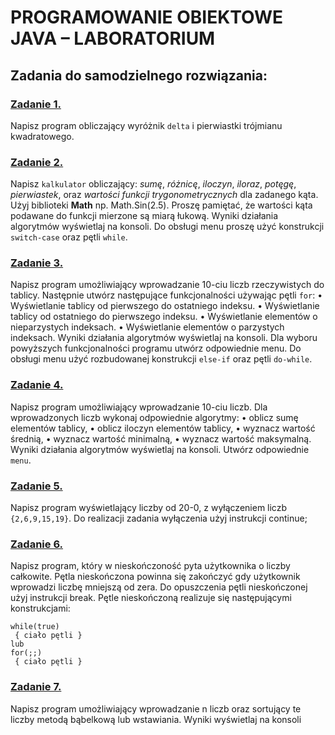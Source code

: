 # PROGRAMOWANIE OBIEKTOWE JAVA – LABORATORIUM

## Zadania do samodzielnego rozwiązania:

### **[Zadanie 1.](https://github.com/dawidolko/Programming-Java/blob/master/Example/Lab3/zadania/src/zadanie1.java)** 
Napisz program obliczający wyróżnik `delta` i pierwiastki trójmianu kwadratowego.

### **[Zadanie 2.](https://github.com/dawidolko/Programming-Java/blob/master/Example/Lab3/zadania/src/zadanie2.java)** 
Napisz `kalkulator` obliczający: *sumę*, *różnicę*, *iloczyn*, *iloraz*, *potęgę*, *pierwiastek*, oraz *wartości 
funkcji trygonometrycznych* dla zadanego kąta. Użyj biblioteki **Math** np. Math.Sin(2.5). Proszę 
pamiętać, że wartości kąta podawane do funkcji mierzone są miarą łukową. Wyniki działania 
algorytmów wyświetlaj na konsoli. Do obsługi menu proszę użyć konstrukcji `switch-case` oraz pętli 
`while`.

### **[Zadanie 3.](https://github.com/dawidolko/Programming-Java/blob/master/Example/Lab3/zadania/src/zadanie3.java)**
Napisz program umożliwiający wprowadzanie 10-ciu liczb rzeczywistych do tablicy. Następnie 
utwórz następujące funkcjonalności używając pętli `for`:
• Wyświetlanie tablicy od pierwszego do ostatniego indeksu.
• Wyświetlanie tablicy od ostatniego do pierwszego indeksu.
• Wyświetlanie elementów o nieparzystych indeksach.
• Wyświetlanie elementów o parzystych indeksach.
Wyniki działania algorytmów wyświetlaj na konsoli. Dla wyboru powyższych funkcjonalności 
programu utwórz odpowiednie menu. Do obsługi menu użyć rozbudowanej konstrukcji `else-if` oraz pętli 
`do-while`.

### **[Zadanie 4.](https://github.com/dawidolko/Programming-Java/blob/master/Example/Lab3/zadania/src/zadanie4.java)**
Napisz program umożliwiający wprowadzanie 10-ciu liczb. Dla wprowadzonych liczb wykonaj 
odpowiednie algorytmy:
• oblicz sumę elementów tablicy,
• oblicz iloczyn elementów tablicy,
• wyznacz wartość średnią,
• wyznacz wartość minimalną,
• wyznacz wartość maksymalną.
Wyniki działania algorytmów wyświetlaj na konsoli. Utwórz odpowiednie `menu`.

### **[Zadanie 5.](https://github.com/dawidolko/Programming-Java/blob/master/Example/Lab3/zadania/src/zadanie5.java)**
Napisz program wyświetlający liczby od 20-0, z wyłączeniem liczb `{2,6,9,15,19}`. Do realizacji 
zadania wyłączenia użyj instrukcji continue;

### **[Zadanie 6.](https://github.com/dawidolko/Programming-Java/blob/master/Example/Lab3/zadania/src/zadanie6.java)**
Napisz program, który w nieskończoność pyta użytkownika o liczby całkowite. Pętla nieskończona 
powinna się zakończyć gdy użytkownik wprowadzi liczbę mniejszą od zera. Do opuszczenia pętli 
nieskończonej użyj instrukcji break. Pętle nieskończoną realizuje się następującymi konstrukcjami:
```
while(true)
 { ciało pętli }
lub
for(;;)
 { ciało pętli }
```
### **[Zadanie 7.](https://github.com/dawidolko/Programming-Java/blob/master/Example/Lab3/zadania/src/zadanie7.java)**
Napisz program umożliwiający wprowadzanie n liczb oraz sortujący te liczby metodą bąbelkową 
lub wstawiania. Wyniki wyświetlaj na konsoli
